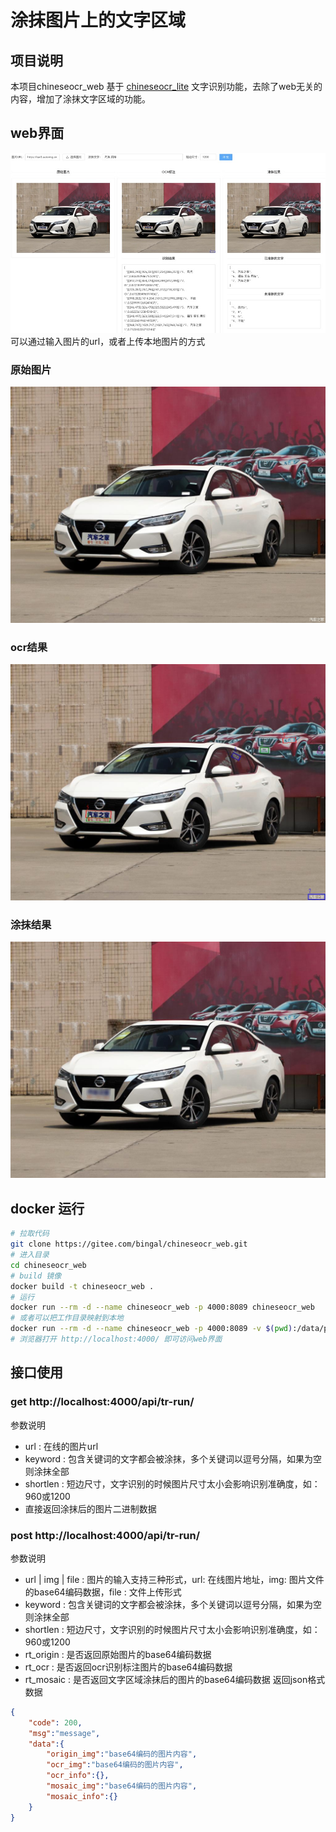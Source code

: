 # 涂抹图片上的文字区域

## 项目说明

本项目chineseocr_web 基于 [chineseocr_lite](https://github.com/DayBreak-u/chineseocr_lite) 文字识别功能，去除了web无关的内容，增加了涂抹文字区域的功能。

## web界面
![web界面](assets/images/1628127335244.jpg "web界面")
可以通过输入图片的url，或者上传本地图片的方式

### 原始图片
![原始图片](assets/images/origin.jpeg)

### ocr结果
![原始图片](assets/images/ocr.jpeg)

### 涂抹结果
![原始图片](assets/images/mosaic.jpeg)

## docker 运行
```bash
# 拉取代码
git clone https://gitee.com/bingal/chineseocr_web.git
# 进入目录
cd chineseocr_web
# build 镜像
docker build -t chineseocr_web .
# 运行
docker run --rm -d --name chineseocr_web -p 4000:8089 chineseocr_web
# 或者可以把工作目录映射到本地
docker run --rm -d --name chineseocr_web -p 4000:8089 -v $(pwd):/data/project chineseocr_web
# 浏览器打开 http://localhost:4000/ 即可访问web界面
```

## 接口使用
### get http://localhost:4000/api/tr-run/
参数说明
* url : 在线的图片url
* keyword : 包含关键词的文字都会被涂抹，多个关键词以逗号分隔，如果为空则涂抹全部
* shortlen : 短边尺寸，文字识别的时候图片尺寸太小会影响识别准确度，如：960或1200
* 直接返回涂抹后的图片二进制数据

### post http://localhost:4000/api/tr-run/
参数说明
* url | img | file : 图片的输入支持三种形式，url: 在线图片地址，img: 图片文件的base64编码数据，file : 文件上传形式
* keyword : 包含关键词的文字都会被涂抹，多个关键词以逗号分隔，如果为空则涂抹全部
* shortlen : 短边尺寸，文字识别的时候图片尺寸太小会影响识别准确度，如：960或1200
* rt_origin : 是否返回原始图片的base64编码数据
* rt_ocr : 是否返回ocr识别标注图片的base64编码数据
* rt_mosaic : 是否返回文字区域涂抹后的图片的base64编码数据
返回json格式数据
```json
{
    "code": 200, 
    "msg":"message", 
    "data":{
        "origin_img":"base64编码的图片内容",
        "ocr_img":"base64编码的图片内容",
        "ocr_info":{},
        "mosaic_img":"base64编码的图片内容",
        "mosaic_info":{}
    }
}


```